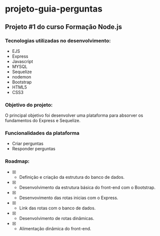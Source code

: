 # projeto-guia-perguntas

## Projeto #1 do curso Formação Node.js

### Tecnologias utilizadas no desenvolvimento:

- EJS
- Express
- Javascript
- MYSQL
- Sequelize
- nodemon
- Bootstrap
- HTML5
- CSS3


### Objetivo do projeto:

O principal objetivo foi desenvolver uma plataforma para absorver os fundamentos do Express e Sequelize.  


### Funcionalidades da plataforma

- Criar perguntas 
- Responder perguntas


### Roadmap:

- [x] - Definição e criação da estrutura do banco de dados.
- [x] - Desenvolvimento da estrutura básica do front-end com o Bootstrap.
- [x] - Desenvovimento das rotas inicias com o Express.
- [x] - Link das rotas com o banco de dados.
- [x] - Desenvolvimento de rotas dinâmicas.
- [x] - Alimentação dinâmica do front-end.





